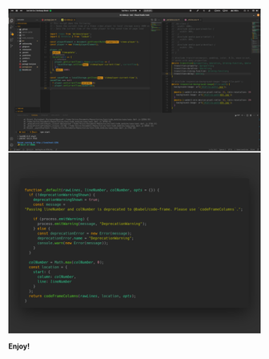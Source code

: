 ![Preview](https://github.com/pawelrogowski/cosmic-pop-dark/blob/main/image.png)
![Preview](https://github.com/pawelrogowski/cosmic-pop-dark/blob/main/code.png)

**Enjoy!**
